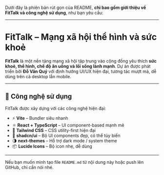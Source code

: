 Dưới đây là phiên bản rút gọn của README, **chỉ bao gồm giới thiệu về FitTalk và công nghệ sử dụng**, như bạn yêu cầu:

---

# FitTalk – Mạng xã hội thể hình và sức khoẻ

**FitTalk** là một nền tảng mạng xã hội tập trung vào cộng đồng yêu thích **sức khoẻ, thể hình, chế độ ăn uống và lối sống lành mạnh**.
Dự án được phát triển bởi **Đỗ Văn Quý** với định hướng UI/UX hiện đại, tương tác mượt mà, dễ dùng trên cả desktop lẫn mobile.

---

## 🧰 Công nghệ sử dụng

FitTalk được xây dựng với các công nghệ hiện đại:

* ⚡ **Vite** – Bundler siêu nhanh
* ⚛️ **React + TypeScript** – UI component-based mạnh mẽ
* 🎨 **Tailwind CSS** – CSS utility-first hiện đại
* 🧩 **shadcn/ui** – Bộ UI components đẹp, có thể tùy biến
* 🌗 **next-themes** – Hỗ trợ dark mode / system theme
* 📦 **Lucide Icons** – Bộ icon nhẹ, dễ dùng

---

Nếu bạn muốn mình tạo file `README.md` từ nội dung này hoặc push lên GitHub, chỉ cần nói nhé.
